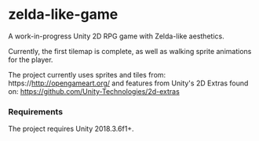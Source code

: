 # zelda-like-game
A work-in-progress Unity 2D RPG game with Zelda-like aesthetics.

Currently, the first tilemap is complete, as well as walking sprite animations for the player.

The project currently uses sprites and tiles from: https://http://opengameart.org/
and features from Unity's 2D Extras found on: https://github.com/Unity-Technologies/2d-extras

### Requirements

The project requires Unity 2018.3.6f1+.
